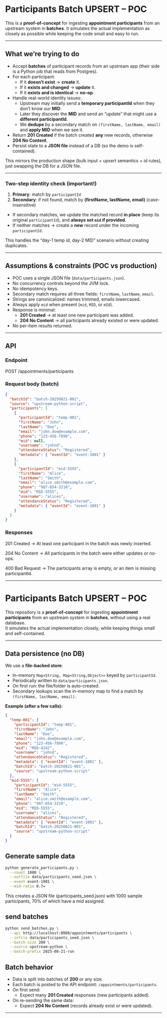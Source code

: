 # Participants Batch UPSERT – POC

This is a **proof-of-concept** for ingesting **appointment participants** from an upstream system in **batches**. It simulates the actual implementation as closely as possible while keeping the code small and easy to run.

---

## What we’re trying to do

- Accept **batches** of participant records from an upstream app (their side is a Python job that reads from Postgres).
- For each participant:
    - If it **doesn’t exist** → **create** it.
    - If it **exists and changed** → **update** it.
    - If it **exists and is identical** → **no-op**.
- Handle real-world identity issues:
    - Upstream may initially send a **temporary participantId** when they don’t know our **MID**.
    - Later they discover the **MID** and send an “update” that might use a **different participantId**.
    - We **dedupe** by a secondary match on `(firstName, lastName, email)` and **apply MID** when we see it.
- Return **201 Created** if the batch created **any** new records, otherwise **204 No Content**.
- Persist state to a **JSON file** instead of a DB (so the demo is self-contained).

This mirrors the production shape (bulk input + upsert semantics + id rules), just swapping the DB for a JSON file.

---

### Two-step identity check (important!)
1) **Primary**: match by `participantId`
2) **Secondary**: if not found, match by **(firstName, lastName, email)** (case-insensitive)
- If secondary matches, we update the matched record **in place** (keep its original `participantId`), and **always set `mid` if provided**.
- If neither matches → create a **new** record under the incoming `participantId`.

This handles the “day-1 temp id, day-2 MID” scenario without creating duplicates.

---

## Assumptions & constraints (POC vs production)

- POC uses a single JSON file (`data/participants.json`).
- No concurrency controls beyond the JVM lock.
- No idempotency keys.
- Secondary match requires all three fields: `firstName`, `lastName`, `email`.
- Strings are canonicalized: names trimmed, emails lowercased.
- Always apply `mid` when present (`mid`, `MID`, or `mId`).
- Response is minimal:
    - **201 Created** → at least one new participant was added.
    - **204 No Content** → all participants already existed or were updated.
- No per-item results returned.

---
## API

### Endpoint
POST /appointments/participants


### Request body (batch)
```json
{
  "batchId": "batch-20250821-001",
  "source": "upstream-python-script",
  "participants": [
    {
      "participantId": "temp-001",
      "firstName": "John",
      "lastName": "Doe",
      "email": "john.doe@example.com",
      "phone": "123-456-7890",
      "mid": null,
      "username": "johnd",
      "attendanceStatus": "Registered",
      "metadata": { "eventId": "event-1001" }
    },
    {
      "participantId": "mid-5555",
      "firstName": "Alice",
      "lastName": "Smith",
      "email": "alice.smith@example.com",
      "phone": "987-654-3210",
      "mid": "MID-5555",
      "username": "alices",
      "attendanceStatus": "Registered",
      "metadata": { "eventId": "event-1001" }
    }
  ]
}
```
### Responses

201 Created → At least one participant in the batch was newly inserted.

204 No Content → All participants in the batch were either updates or no-ops.

400 Bad Request → The participants array is empty, or an item is missing participantId.


-----
# Participants Batch UPSERT – POC

This repository is a **proof-of-concept** for ingesting **appointment participants** from an upstream system in **batches**, without using a real database.  
It simulates the actual implementation closely, while keeping things small and self-contained.

---

## Data persistence (no DB)

We use a **file-backed store**:

- In-memory `Map<String, Map<String,Object>>` keyed by `participantId`.
- Periodically written to `data/participants.json`.
- On first run: the file/folder is auto-created.
- Secondary lookups scan the in-memory map to find a match by `(firstName, lastName, email)`.

**Example (after a few calls):**

```json
{
  "temp-001": {
    "participantId": "temp-001",
    "firstName": "John",
    "lastName": "Doe",
    "email": "john.doe@example.com",
    "phone": "123-456-7890",
    "mid": "MID-4242",
    "username": "johnd",
    "attendanceStatus": "Registered",
    "metadata": { "eventId": "event-1001" },
    "batchId": "batch-20250821-001",
    "source": "upstream-python-script"
  },
  "mid-5555": {
    "participantId": "mid-5555",
    "firstName": "Alice",
    "lastName": "Smith",
    "email": "alice.smith@example.com",
    "phone": "987-654-3210",
    "mid": "MID-5555",
    "username": "alices",
    "attendanceStatus": "Registered",
    "metadata": { "eventId": "event-1001" },
    "batchId": "batch-20250821-001",
    "source": "upstream-python-script"
  }
}
```
## Generate sample data

```bash
python generate_participants.py \
  --count 1000 \
  --outfile data/participants_seed.json \
  --event event-1001 \
  --mid-ratio 0.7=
```
This creates a JSON file (participants_seed.json) with 1000 sample participants,
70% of which have a mid assigned.
## send batches

```bash
python send_batches.py \
  --api http://localhost:8080/appointments/participants \
  --infile data/participants_seed.json \
  --batch-size 200 \
  --source upstream-python \
  --batch-prefix 2025-08-21-run

```

## Batch behavior

- Data is split into batches of **200** or any size.
- Each batch is posted to the API endpoint: `/appointments/participants`.
- On first send:
    - Expect many **201 Created** responses (new participants added).
- On re-sending the same data:
    - Expect **204 No Content** (records already exist or were updated).


---

